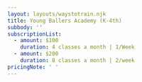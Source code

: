 ```yaml
---
layout: layouts/waystotrain.njk
title: Young Ballers Academy (K-4th)
subbody: ''
subscriptionList:
  - amount: $100
    duration: 4 classes a month | 1/Week
  - amount: $200
    duration: 8 classes a month | 2/week
pricingNote: ' '
---
```


